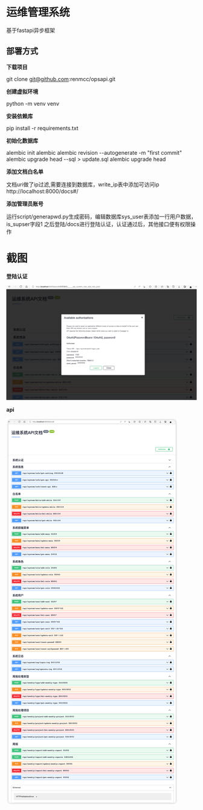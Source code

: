 # 运维管理系统
基于fastapi异步框架
## 部署方式
**下载项目**

git clone git@github.com:renmcc/opsapi.git

**创建虚拟环境**

python -m venv venv

**安装依赖库**

pip install -r requirements.txt

**初始化数据库**

alembic init alembic
alembic revision --autogenerate -m "first commit"
alembic upgrade head --sql > update.sql
alembic upgrade head

**添加文档白名单**

文档uri做了ip过滤,需要连接到数据库，write_ip表中添加可访问ip
http://localhost:8000/docs#/

**添加管理员账号**

运行script/generapwd.py生成密码，编辑数据库sys_user表添加一行用户数据，is_supser字段1
之后登陆/docs进行登陆认证，认证通过后，其他接口便有权限操作

# 截图
**登陆认证**

![alt 属性文本](img/auth.png)

**api**

![alt 属性文本](img/docs.png)